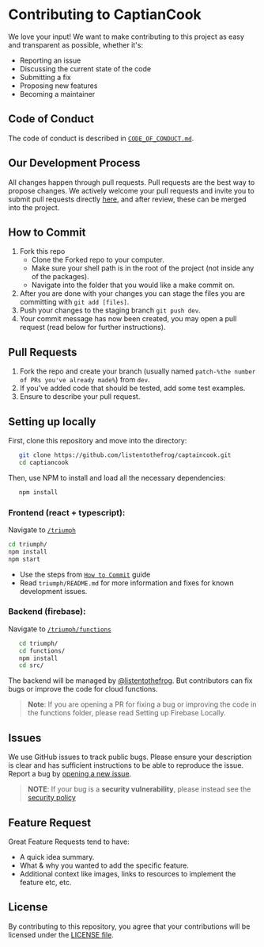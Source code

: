# Contributing to CaptianCook

We love your input! We want to make contributing to this project as easy and transparent as possible, whether it's:

- Reporting an issue
- Discussing the current state of the code
- Submitting a fix
- Proposing new features
- Becoming a maintainer

## Code of Conduct

The code of conduct is described in [`CODE_OF_CONDUCT.md`](CODE_OF_CONDUCT.md).

## Our Development Process

All changes happen through pull requests. Pull requests are the best way to propose changes. We actively welcome your pull requests and invite you to submit pull requests directly [here](https://github.com/listentothefrog/captaincook/pulls), and after review, these can be merged into the project.

## How to Commit

1. Fork this repo
   - Clone the Forked repo to your computer.
   - Make sure your shell path is in the root of the project (not inside any of the packages).
   - Navigate into the folder that you would like a make commit on.
2. After you are done with your changes you can stage the files you are committing with `git add [files]`.
3. Push your changes to the staging branch `git push dev`.
4. Your commit message has now been created, you may open a pull request (read below for further instructions).

## Pull Requests

1. Fork the repo and create your branch (usually named `patch-%the number of PRs you've already made%`) from `dev`.
2. If you've added code that should be tested, add some test examples.
3. Ensure to describe your pull request.

## Setting up locally

First, clone this repository and move into the directory:

```bash
   git clone https://github.com/listentothefrog/captaincook.git
   cd captiancook
```

Then, use NPM to install and load all the necessary dependencies:

```bash
   npm install
```

### Frontend **(react + typescript)**:

Navigate to [`/triumph`](https://github.com/listentothefrog/captaincook/tree/dev/triumph)

```bash
cd triumph/
npm install
npm start
```

- Use the steps from [`How to Commit`](https://github.com/listentothefrog/captaincook/blob/dev/CONTRIBUTING.md#how-to-commit) guide
- Read `triumph/README.md` for more information and fixes for known development issues.

### Backend **(firebase)**:

Navigate to [`/triumph/functions`](https://github.com/listentothefrog/captaincook/tree/dev/triumph/functions)

```bash
   cd triumph/
   cd functions/
   npm install
   cd src/
```

The backend will be managed by [@listentothefrog](https://github.com/listentothefrog). But contributors can fix bugs or improve the code for cloud functions.

> **Note**: If you are opening a PR for fixing a bug or improving the code in the functions folder, please read Setting up Firebase Locally.

## Issues

We use GitHub issues to track public bugs. Please ensure your description is
clear and has sufficient instructions to be able to reproduce the issue. Report a bug by <a href="https://github.com/listentothefrog/captaincook/issues">opening a new issue</a>.

> **NOTE**: If your bug is a **security vulnerability**, please instead see the [security policy](https://github.com/listentothefrog/captaincook/security/policy)

## Feature Request

Great Feature Requests tend to have:

- A quick idea summary.
- What & why you wanted to add the specific feature.
- Additional context like images, links to resources to implement the feature etc, etc.

## License

By contributing to this repository, you agree that your contributions will be licensed
under the [LICENSE file](LICENSE).
